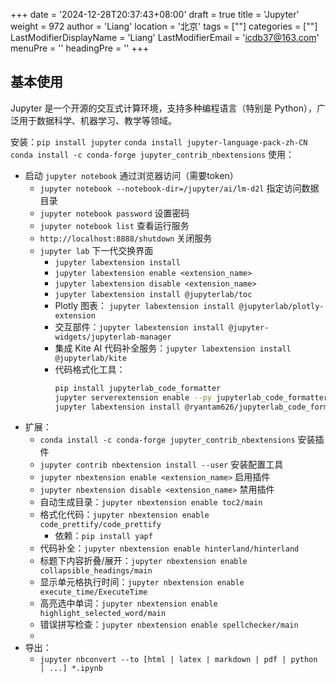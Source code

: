 +++
date = '2024-12-28T20:37:43+08:00'
draft = true
title = 'Jupyter'
weight = 972
author = 'Liang'
location = '北京'
tags = [""]
categories = [""]
LastModifierDisplayName = 'Liang'
LastModifierEmail = 'icdb37@163.com'
menuPre = ''
headingPre = ''
+++


## 基本使用
Jupyter 是一个开源的交互式计算环境，支持多种编程语言（特别是 Python），广泛用于数据科学、机器学习、教学等领域。

安装：`pip install jupyter` `conda install jupyter-language-pack-zh-CN` `conda install -c conda-forge jupyter_contrib_nbextensions`
使用：
* 启动 `jupyter notebook` 通过浏览器访问（需要token）
    * `jupyter notebook --notebook-dir=/jupyter/ai/lm-d2l` 指定访问数据目录
    * `jupyter notebook password` 设置密码
    * `jupyter notebook list` 查看运行服务
    * `http://localhost:8888/shutdown` 关闭服务
    * `jupyter lab` 下一代交换界面
        * `jupyter labextension install`
        * `jupyter labextension enable <extension_name>`
        * `jupyter labextension disable <extension_name>`
        * `jupyter labextension install @jupyterlab/toc`
        * Plotly 图表： `jupyter labextension install @jupyterlab/plotly-extension`
        * 交互部件：`jupyter labextension install @jupyter-widgets/jupyterlab-manager`
        * 集成 Kite AI 代码补全服务：`jupyter labextension install @jupyterlab/kite`
        * 代码格式化工具：
            ```sh
            pip install jupyterlab_code_formatter
            jupyter serverextension enable --py jupyterlab_code_formatter
            jupyter labextension install @ryantam626/jupyterlab_code_formatter
            ```
* 扩展：
    * `conda install -c conda-forge jupyter_contrib_nbextensions` 安装插件
    * `jupyter contrib nbextension install --user` 安装配置工具
    * `jupyter nbextension enable <extension_name>` 启用插件
    * `jupyter nbextension disable <extension_name>` 禁用插件
    * 自动生成目录：`jupyter nbextension enable toc2/main`
    * 格式化代码：`jupyter nbextension enable code_prettify/code_prettify`
        * 依赖：`pip install yapf`
    * 代码补全：`jupyter nbextension enable hinterland/hinterland`
    * 标题下内容折叠/展开：`jupyter nbextension enable collapsible_headings/main`
    * 显示单元格执行时间：`jupyter nbextension enable execute_time/ExecuteTime`
    * 高亮选中单词：`jupyter nbextension enable highlight_selected_word/main`
    * 错误拼写检查：`jupyter nbextension enable spellchecker/main`
    * 
* 导出：
    * `jupyter nbconvert --to [html | latex | markdown | pdf | python | ...] *.ipynb` 
